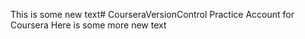 This is some new text# CourseraVersionControl
Practice Account for Coursera
Here is some more new text
